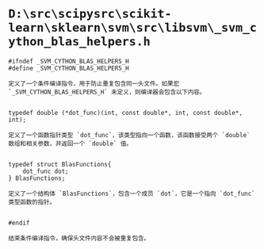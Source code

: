# `D:\src\scipysrc\scikit-learn\sklearn\svm\src\libsvm\_svm_cython_blas_helpers.h`

```
#ifndef _SVM_CYTHON_BLAS_HELPERS_H
#define _SVM_CYTHON_BLAS_HELPERS_H

定义了一个条件编译指令，用于防止重复包含同一头文件。如果宏 `_SVM_CYTHON_BLAS_HELPERS_H` 未定义，则编译器会包含以下内容。


typedef double (*dot_func)(int, const double*, int, const double*, int);

定义了一个函数指针类型 `dot_func`，该类型指向一个函数，该函数接受两个 `double` 数组和相关参数，并返回一个 `double` 值。


typedef struct BlasFunctions{
    dot_func dot;
} BlasFunctions;

定义了一个结构体 `BlasFunctions`，包含一个成员 `dot`，它是一个指向 `dot_func` 类型函数的指针。


#endif

结束条件编译指令，确保头文件内容不会被重复包含。
```